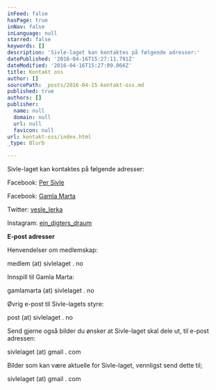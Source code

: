 ```yaml
---
inFeed: false
hasPage: true
inNav: false
inLanguage: null
starred: false
keywords: []
description: 'Sivle-laget kan kontaktes på følgende adresser:'
datePublished: '2016-04-16T15:27:11.791Z'
dateModified: '2016-04-16T15:27:09.066Z'
title: Kontakt oss
author: []
sourcePath: _posts/2016-04-15-kontakt-oss.md
published: true
authors: []
publisher:
  name: null
  domain: null
  url: null
  favicon: null
url: kontakt-oss/index.html
_type: Blurb

---
```

Sivle-laget kan kontaktes på følgende adresser:

Facebook: [Per Sivle][0]

Facebook: [Gamla Marta][1]

Twitter: [vesle\_lerka][2]

Instagram: [ein\_digters\_draum][3]

**E-post adresser**

Henvendelser om medlemskap:

medlem (at) sivlelaget . no

Innspill til Gamla Marta:

gamlamarta (at) sivlelaget . no

Øvrig e-post til Sivle-lagets styre:

post (at) sivlelaget . no

Send gjerne også bilder du ønsker at Sivle-laget skal dele ut, til e-post adressen:

sivlelaget (at) gmail . com

Bilder som kan være aktuelle for Sivle-laget, vennligst send dette til;

sivlelaget (at) gmail . com

[0]: https://www.facebook.com/Sivlelaget
[1]: https://www.facebook.com/GamleMarta
[2]: https://twitter.com/vesle_lerka
[3]: https://www.instagram.com/ein_digters_draum/